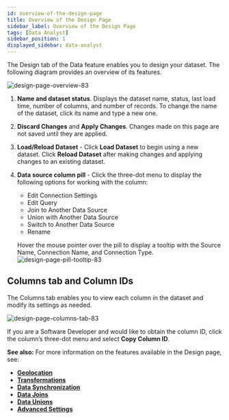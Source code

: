 ```yaml
---
id: overview-of-the-design-page
title: Overview of the Design Page
sidebar_label: Overview of the Design Page
tags: [Data Analyst]
sidebar_position: 1
displayed_sidebar: data-analyst
---
```


<div style={{textAlign: "justify"}}>

The Design tab of the Data feature enables you to design your dataset. The following diagram provides an overview of its features. 
 
![design-page-overview-83](https://s3.amazonaws.com/cdn.qrvey.com/documentation_assets/ui-docs/datasets/design-page-overview-83.png)


1. **Name and dataset status**. Displays the dataset name, status, last load time, number of columns, and number of records. To change the name of the dataset, click its name and type a new one.
2. **Discard Changes** and **Apply Changes**. Changes made on this page are not saved until they are applied. 
3. **Load/Reload Dataset** - Click **Load Dataset** to begin using a new dataset. Click **Reload Dataset** after making changes and applying changes to an existing dataset. 
4. **Data source column pill** - Click the three-dot menu to display the following options for working with the column:
    * Edit Connection Settings
    * Edit Query
    * Join to Another Data Source
    * Union with Another Data Source
    * Switch to Another Data Source
    * Rename  
    
    Hover the mouse pointer over the pill to display a tooltip with the Source Name, Connection Name, and Connection Type.
    ![design-page-pill-tooltip-83](https://s3.amazonaws.com/cdn.qrvey.com/documentation_assets/ui-docs/datasets/design-page-pill-tooltip-83.png)


## Columns tab and Column IDs
The Columns tab enables you to view each column in the dataset and modify its settings as needed. 

![design-page-columns-tab-83]()

If you are a Software Developer and would like to obtain the column ID, click the column’s three-dot menu and select **Copy Column ID**.

**See also:**
For more information on the features available in the Design page, see:

* **[Geolocation](../02-Design/02-Geolocation/overview-of-geolocation.md)**
* **[Transformations](../02-Design/03-Transformations/transformations.md)**
* **[Data Synchronization](../02-Design/04-Data%20Syncronization/data-sync.md)**
* **[Data Joins](../02-Design/05-Data%20Joins/data-joins.md)**
* **[Data Unions](../02-Design/06-Data%20Unions/data-union.md)**
* **[Advanced Settings](./07-Advanced%20Settings/dataset-design-advanced-settings.md)**

</div>